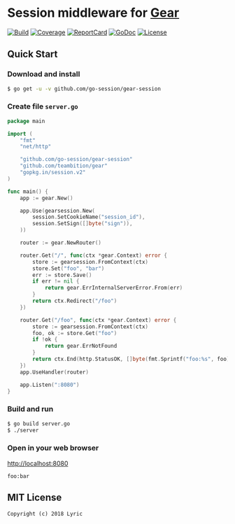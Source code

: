 # Session middleware for [Gear](https://github.com/teambition/gear)

[![Build][Build-Status-Image]][Build-Status-Url] [![Coverage][Coverage-Image]][Coverage-Url] [![ReportCard][reportcard-image]][reportcard-url] [![GoDoc][godoc-image]][godoc-url] [![License][license-image]][license-url]

## Quick Start

### Download and install

```bash
$ go get -u -v github.com/go-session/gear-session
```

### Create file `server.go`

```go
package main

import (
	"fmt"
	"net/http"

	"github.com/go-session/gear-session"
	"github.com/teambition/gear"
	"gopkg.in/session.v2"
)

func main() {
	app := gear.New()

	app.Use(gearsession.New(
		session.SetCookieName("session_id"),
		session.SetSign([]byte("sign")),
	))

	router := gear.NewRouter()

	router.Get("/", func(ctx *gear.Context) error {
		store := gearsession.FromContext(ctx)
		store.Set("foo", "bar")
		err := store.Save()
		if err != nil {
			return gear.ErrInternalServerError.From(err)
		}
		return ctx.Redirect("/foo")
	})

	router.Get("/foo", func(ctx *gear.Context) error {
		store := gearsession.FromContext(ctx)
		foo, ok := store.Get("foo")
		if !ok {
			return gear.ErrNotFound
		}
		return ctx.End(http.StatusOK, []byte(fmt.Sprintf("foo:%s", foo)))
	})
	app.UseHandler(router)

	app.Listen(":8080")
}
```

### Build and run

```bash
$ go build server.go
$ ./server
```

### Open in your web browser

<http://localhost:8080>

    foo:bar


## MIT License

    Copyright (c) 2018 Lyric

[Build-Status-Url]: https://travis-ci.org/go-session/gear-session
[Build-Status-Image]: https://travis-ci.org/go-session/gear-session.svg?branch=master
[Coverage-Url]: https://coveralls.io/github/go-session/gear-session?branch=master
[Coverage-Image]: https://coveralls.io/repos/github/go-session/gear-session/badge.svg?branch=master
[reportcard-url]: https://goreportcard.com/report/github.com/go-session/gear-session
[reportcard-image]: https://goreportcard.com/badge/github.com/go-session/gear-session
[godoc-url]: https://godoc.org/github.com/go-session/gear-session
[godoc-image]: https://godoc.org/github.com/go-session/gear-session?status.svg
[license-url]: http://opensource.org/licenses/MIT
[license-image]: https://img.shields.io/npm/l/express.svg